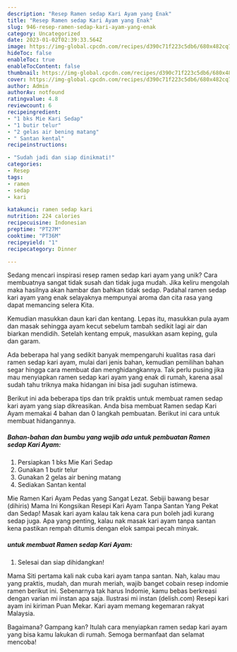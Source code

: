 ```yaml
---
description: "Resep Ramen sedap Kari Ayam yang Enak"
title: "Resep Ramen sedap Kari Ayam yang Enak"
slug: 946-resep-ramen-sedap-kari-ayam-yang-enak
category: Uncategorized
date: 2023-01-02T02:39:33.564Z
image: https://img-global.cpcdn.com/recipes/d390c71f223c5db6/680x482cq70/ramen-sedap-kari-ayam-foto-resep-utama.jpg
hideToc: false
enableToc: true
enableTocContent: false
thumbnail: https://img-global.cpcdn.com/recipes/d390c71f223c5db6/680x482cq70/ramen-sedap-kari-ayam-foto-resep-utama.jpg
cover: https://img-global.cpcdn.com/recipes/d390c71f223c5db6/680x482cq70/ramen-sedap-kari-ayam-foto-resep-utama.jpg
author: Admin
authorAv: notfound
ratingvalue: 4.8
reviewcount: 6
recipeingredient:
- "1 bks Mie Kari Sedap"
- "1 butir telur"
- "2 gelas air bening matang"
- " Santan kental"
recipeinstructions:

- "Sudah jadi dan siap dinikmati!"
categories:
- Resep
tags:
- ramen
- sedap
- kari

katakunci: ramen sedap kari 
nutrition: 224 calories
recipecuisine: Indonesian
preptime: "PT27M"
cooktime: "PT36M"
recipeyield: "1"
recipecategory: Dinner

---
```





Sedang mencari inspirasi resep ramen sedap kari ayam yang unik? Cara membuatnya sangat tidak susah dan tidak juga mudah. Jika keliru mengolah maka hasilnya akan hambar dan bahkan tidak sedap. Padahal ramen sedap kari ayam yang enak selayaknya mempunyai aroma dan cita rasa yang dapat memancing selera Kita.





Kemudian masukkan daun kari dan kentang. Lepas itu, masukkan pula ayam dan masak sehingga ayam kecut sebelum tambah sedikit lagi air dan biarkan mendidih. Setelah kentang empuk, masukkan asam keping, gula dan garam.

Ada beberapa hal yang sedikit banyak mempengaruhi kualitas rasa dari ramen sedap kari ayam, mulai dari jenis bahan, kemudian pemilihan bahan segar hingga cara membuat dan menghidangkannya. Tak perlu pusing jika mau menyiapkan ramen sedap kari ayam yang enak di rumah, karena asal sudah tahu triknya maka hidangan ini bisa jadi suguhan istimewa.






Berikut ini ada beberapa tips dan trik praktis untuk membuat ramen sedap kari ayam yang siap dikreasikan. Anda bisa membuat Ramen sedap Kari Ayam memakai 4 bahan dan 0 langkah pembuatan. Berikut ini cara untuk membuat hidangannya.

<!--inarticleads1-->

##### Bahan-bahan dan bumbu yang wajib ada untuk pembuatan Ramen sedap Kari Ayam:

1. Persiapkan 1 bks Mie Kari Sedap
1. Gunakan 1 butir telur
1. Gunakan 2 gelas air bening matang
1. Sediakan  Santan kental


Mie Ramen Kari Ayam Pedas yang Sangat Lezat. Sebiji bawang besar (dihiris) Mama Ini Kongsikan Resepi Kari Ayam Tanpa Santan Yang Pekat dan Sedap! Masak kari ayam kalau tak kena cara pun boleh jadi kurang sedap juga. Apa yang penting, kalau nak masak kari ayam tanpa santan kena pastikan rempah ditumis dengan elok sampai pecah minyak. 

<!--inarticleads2-->

#####  untuk membuat Ramen sedap Kari Ayam:


1. Selesai dan siap dihidangkan!

Mama Siti pertama kali nak cuba kari ayam tanpa santan. Nah, kalau mau yang praktis, mudah, dan murah meriah, wajib banget cobain resep indomie ramen berikut ini. Sebenarnya tak harus Indomie, kamu bebas berkreasi dengan varian mi instan apa saja. Ilustrasi mi instan (delish.com) Resepi kari ayam ini kiriman Puan Mekar. Kari ayam memang kegemaran rakyat Malaysia. 

Bagaimana? Gampang kan? Itulah cara menyiapkan ramen sedap kari ayam yang bisa kamu lakukan di rumah. Semoga bermanfaat dan selamat mencoba!
